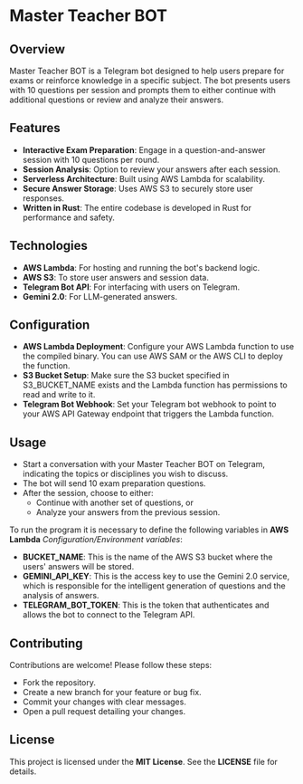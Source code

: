 # Master Teacher BOT

## Overview

Master Teacher BOT is a Telegram bot designed to help users prepare for exams or reinforce knowledge in a specific subject. The bot presents users with 10 questions per session and prompts them to either continue with additional questions or review and analyze their answers.

## Features

- **Interactive Exam Preparation**: Engage in a question-and-answer session with 10 questions per round.
- **Session Analysis**: Option to review your answers after each session.
- **Serverless Architecture**: Built using AWS Lambda for scalability.
- **Secure Answer Storage**: Uses AWS S3 to securely store user responses.
- **Written in Rust**: The entire codebase is developed in Rust for performance and safety.

## Technologies

- **AWS Lambda**: For hosting and running the bot's backend logic.
- **AWS S3**: To store user answers and session data.
- **Telegram Bot API**: For interfacing with users on Telegram.
- **Gemini 2.0**: For LLM-generated answers.

## Configuration
* **AWS Lambda Deployment**: Configure your AWS Lambda function to use the compiled binary. You can use AWS SAM or the AWS CLI to deploy the function.
* **S3 Bucket Setup**: Make sure the S3 bucket specified in S3_BUCKET_NAME exists and the Lambda function has permissions to read and write to it.
* **Telegram Bot Webhook**: Set your Telegram bot webhook to point to your AWS API Gateway endpoint that triggers the Lambda function.

## Usage
* Start a conversation with your Master Teacher BOT on Telegram, indicating the topics or disciplines you wish to discuss.
* The bot will send 10 exam preparation questions.
* After the session, choose to either:
  * Continue with another set of questions, or
  * Analyze your answers from the previous session.

To run the program it is necessary to define the following variables in **AWS Lambda** *Configuration/Environment variables*:

* **BUCKET_NAME**: This is the name of the AWS S3 bucket where the users' answers will be stored.
* **GEMINI_API_KEY**: This is the access key to use the Gemini 2.0 service, which is responsible for the intelligent generation of questions and the analysis of answers.
* **TELEGRAM_BOT_TOKEN**: This is the token that authenticates and allows the bot to connect to the Telegram API.

## Contributing
Contributions are welcome! Please follow these steps:

* Fork the repository.
* Create a new branch for your feature or bug fix.
* Commit your changes with clear messages.
* Open a pull request detailing your changes.

## License
This project is licensed under the **MIT License**. See the **LICENSE** file for details.

